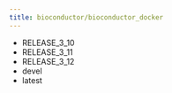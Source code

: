 ```yaml
---
title: bioconductor/bioconductor_docker
---
```

- RELEASE_3_10
- RELEASE_3_11
- RELEASE_3_12
- devel
- latest
